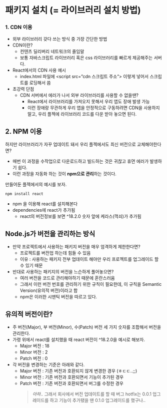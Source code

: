 # 패키지 설치 (= 라이브러리 설치 방법)

### 1. CDN 이용

- 외부 라이브러리 갖다 쓰는 방식 중 가장 간단한 방법
- CDN이란?
  - 컨텐츠 딜리버리 네트워크의 줄임말
  - 보통 자바스크립트 라이브러리 혹은 css 라이브러리를 빠르게 제공해주는 서버다.
- React에서의 CDN 사용 예시
  - index.html 파일에 <script src=”cdn 스크립트 주소”></script> 이렇게 넣어서 스크립트를 로딩해서 씀
- 초강력 단점
  - CDN 서버에서 에러가 나서 외부 라이브러리를 사용할 수 없을땐?
    - React에서 라이브러리를 가져오지 못해서 우리 앱도 장애 발생 가능
    - 이런 장애랑 무관하게 우리 앱을 안정적으로 구동하려면 CDN을 사용하지 말고, 우리 플젝에 라이브러리 코드를 다운 받아 놓으면 된다.

## 2. NPM 이용

하지만 라이브러리가 자꾸 업데이트 돼서 우리 플젝에서도 최신 버전으로 교체해야한다면?

- 매번 이 과정을 수작업으로 다운로드하고 빌드하는 것은 귀찮고 휴먼 에러가 발생하기 쉽다.
- 이런 과정을 자동화 하는 것이 **npm으로 관리**하는 것이다.

만들어둔 플젝에서의 예시를 보자.

```
npm install react
```

- npm 을 이용해 react를 설치해본다
- dependencies에 react가 추가됨
  - react의 버전정보를 보면 ^18.2.0 숫자 앞에 케라스(꺽쇠)가 추가됨

## Node.js가 버전을 관리하는 방식

- 만약 프로젝트에서 사용하는 패키지 버전을 매우 엄격하게 제한한다면?
  - 프로젝트를 버전업 하는데 힘들 수 있음
  - 이유 : 사용하는 패키지 전부 업데이트 해야만 우리 프로젝트를 업그레이드 할 수 있기 때문
- 반대로 사용하는 패키지의 버전을 느슨하게 풀어놓으면?
  - 여러 버전을 코드로 관리해야하기 때문에 혼란스러움
  - 그래서 이런 버전 번호를 관리하기 위한 규칙이 필요한데, 이 규칙을 Semantic Version(유의적 버전)이라고 함
  - npm은 이러한 시맨틱 버전을 따르고 있다.

## 유의적 버전이란?

- 주 버전(Major), 부 버전(Minor), 수(Patch) 버전 세 가지 숫자를 조합해서 버전을 관리한다.
- 가령 위에서 react를 설치했을 때 react 버전이 ^18.2.0을 예시로 해보자.
  - Major 버전 : 18
  - Minor 버전 : 2
  - Patch 버전 : 0
- 각 버전을 변경하는 기준은 아래와 같다.
  - Major 버전 : 기존 버전과 호환되지 않게 변경한 경우 (ㅎㄷㄷ..;;)
  - Minor 버전 : 기존 버전과 호환되면서 기능이 추가된 경우
  - Patch 버전 : 기존 버전과 호환되면서 버그를 수정한 경우
    > _아하.._ 그래서 회사에서 버전 업데이트를 할 때 버그 hotfix는 0.0.1 업그레이드를 하고 기능이 추가됐을 땐 0.1.0 업그레이드를 했구나..

